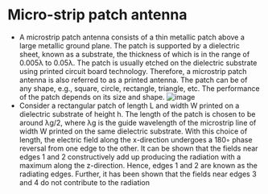 # Micro-strip patch antenna
* A microstrip patch antenna consists of a thin metallic patch above a large metallic ground plane. The patch is supported by a dielectric sheet, known as a substrate, the thickness of which is in the range of 0.005λ to 0.05λ. The patch is usually etched on the dielectric substrate using printed circuit board technology. Therefore, a microstrip patch antenna is also referred to as a printed antenna. The patch can be of any shape, e.g., square, circle, rectangle, triangle, etc. The performance of the patch depends on its size and shape.
![image](https://github.com/ani171/Antennas/assets/97838595/ba87a9d1-0b99-4677-bf1b-94001a9569e5)
* Consider a rectangular patch of length L and width W printed on a dielectric substrate of height h. The length of the patch is chosen to be around λg/2, where λg is the guide wavelength of the microstrip line of width W printed on the same dielectric substrate. With this choice of length, the electric field along the x-direction undergoes a 180◦ phase reversal from one edge to the other. It can be shown that the fields near edges 1 and 2 constructively add up producing the radiation with a maximum along the z-direction. Hence, edges 1 and 2 are known as the radiating edges. Further, it has been shown that the fields near edges 3 and 4 do not contribute to the radiation


